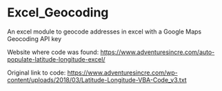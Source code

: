 # Excel_Geocoding
An excel module to geocode addresses in excel with a Google Maps Geocoding API key

Website where code was found: https://www.adventuresincre.com/auto-populate-latitude-longitude-excel/

Original link to code: https://www.adventuresincre.com/wp-content/uploads/2018/03/Latitude-Longitude-VBA-Code_v3.txt
